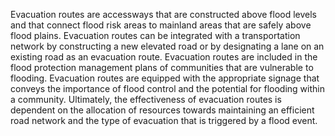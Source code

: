 Evacuation routes are accessways that are constructed above flood levels and that connect flood risk areas to mainland areas that are safely above flood plains. Evacuation routes can be integrated with a transportation network by constructing a new elevated road or by designating a lane on an existing road as an evacuation route. Evacuation routes are included in the flood protection management plans of communities that are vulnerable to flooding.  Evacuation routes are equipped with the appropriate signage that conveys the importance of flood control and the potential for flooding within a community. Ultimately, the effectiveness of evacuation routes is dependent on the allocation of resources towards maintaining an efficient road network and the type of evacuation that is triggered by a flood event.
